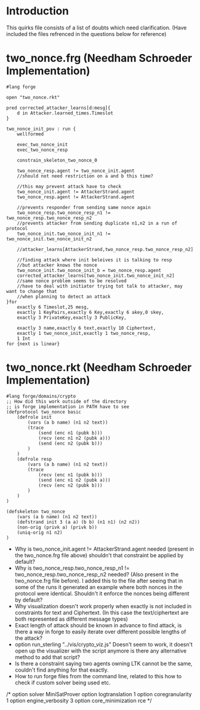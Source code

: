 # Introduction 
This quirks file consists of a list of doubts which need clarification.
(Have included the files refrenced in the questions below for reference)

# two_nonce.frg (Needham Schroeder Implementation)
```frg
#lang forge 

open "two_nonce.rkt"

pred corrected_attacker_learns[d:mesg]{
    d in Attacker.learned_times.Timeslot
}

two_nonce_init_pov : run {
    wellformed

    exec_two_nonce_init
    exec_two_nonce_resp

    constrain_skeleton_two_nonce_0
    
    two_nonce_resp.agent != two_nonce_init.agent
    //should not need restriction on a and b this time?

    //this may prevent attack have to check
    two_nonce_init.agent != AttackerStrand.agent
    two_nonce_resp.agent != AttackerStrand.agent

    //prevents responder from sending same nonce again
    two_nonce_resp.two_nonce_resp_n1 != two_nonce_resp.two_nonce_resp_n2
    //prevents attacker from sending duplicate n1,n2 in a run of protocol
    two_nonce_init.two_nonce_init_n1 != two_nonce_init.two_nonce_init_n2
    
    //attacker_learns[AttackerStrand,two_nonce_resp.two_nonce_resp_n2]
    
    //finding attack where init beleives it is talking to resp 
    //but attacker knows the nonce
    two_nonce_init.two_nonce_init_b = two_nonce_resp.agent
    corrected_attacker_learns[two_nonce_init.two_nonce_init_n2]
    //same nonce problem seems to be resolved
    //have to deal with initiator trying tot talk to attacker, may want to change that
    //when planning to detect an attack
}for 
    exactly 6 Timeslot,25 mesg,
    exactly 1 KeyPairs,exactly 6 Key,exactly 6 akey,0 skey,
    exactly 3 PrivateKey,exactly 3 PublicKey,

    exactly 3 name,exactly 6 text,exactly 10 Ciphertext,
    exactly 1 two_nonce_init,exactly 1 two_nonce_resp,
    1 Int
for {next is linear}
```
# two_nonce.rkt (Needham Schroeder Implementation)
```rkt
#lang forge/domains/crypto
;; How did this work outside of the directory
;; is forge implementation in PATH have to see
(defprotocol two_nonce basic
    (defrole init
        (vars (a b name) (n1 n2 text))
        (trace
            (send (enc n1 (pubk b)))
            (recv (enc n1 n2 (pubk a)))
            (send (enc n2 (pubk b)))
        )    
    )
    (defrole resp 
        (vars (a b name) (n1 n2 text))
        (trace
            (recv (enc n1 (pubk b)))
            (send (enc n1 n2 (pubk a)))
            (recv (enc n2 (pubk b)))
        )
    )
)

(defskeleton two_nonce
    (vars (a b name) (n1 n2 text))
    (defstrand init 3 (a a) (b b) (n1 n1) (n2 n2))
    (non-orig (privk a) (privk b))
    (uniq-orig n1 n2)    
)
```

- Why is two_nonce_init.agent != AttackerStrand.agent needed (present in the two_nonce.frg file above) shouldn't that constraint be applied by default?
- Why is two_nonce_resp.two_nonce_resp_n1 != two_nonce_resp.two_nonce_resp_n2 needed?
(Also present in the two_nonce.frg file before). I added this to the file after seeing that in some of the runs it generated an example where both nonces in the protocol were identical. Shouldn't it enforce the nonces being different by default?
- Why visualization doesn't work properly when exactly is not included in constraints for text and Ciphertext. (In this case the text/ciphertext are both represented as different message types)
- Exact length of attack should be known in advance to find attack, is there a way in forge to easily iterate over different possible lengths of the attack?
- option run_sterling "../vis/crypto_viz.js" Doesn't seem to work, it doesn't open up the visualizer with the script anymore is there any alternative method to add that script?
- Is there a constraint saying two agents owning LTK cannot be the same, couldn't find anything for that exactly.
- How to run forge files from the command line, related to this how to check if custom solver being used etc.

/*
option solver MiniSatProver
option logtranslation 1
option coregranularity 1
option engine_verbosity 3
option core_minimization rce
*/
